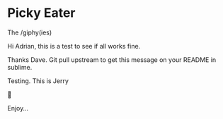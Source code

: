 # Picky Eater 

The /giphy(ies)

Hi Adrian, this is a test to see if all works fine.

Thanks Dave. Git pull upstream to get this message on your README in sublime.

Testing. This is Jerry

:tada:

Enjoy… 
